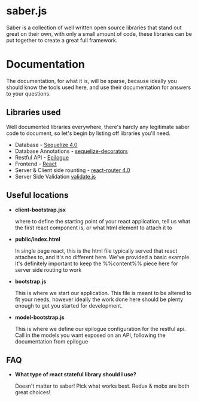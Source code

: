 # saber.js

Saber is a collection of well written open source libraries that stand out great on their own, with only a small amount of code, these libraries can be put together to create a great full framework.

# Documentation

The documentation, for what it is, will be sparse, because ideally you should know the tools used here, and use their documentation for answers to your questions.

## Libraries used

Well documented libraries everywhere, there's hardly any legitimate saber code to document, so let's begin by listing off libraries you'll need.

* Database - [Sequelize 4.0](http://docs.sequelizejs.com/en/latest/)
* Database Annotations - [sequelize-decorators](https://github.com/felixfbecker/sequelize-decorators)
* Restful API - [Epilogue](https://github.com/dchester/epilogue)
* Frontend - [React](https://facebook.github.io/react/)
* Server & Client side rounting - [react-router 4.0](https://react-router.now.sh/)
* Server Side Validation [validate.js](https://validatejs.org/)

## Useful locations

* **client-bootstrap.jsx**

  where to define the starting point of your react application, tell us what the first react component is, or what html element to attach it to
* **public/index.html**

  In single page react, this is the html file typically served that react attaches to, and it's no different here.  We've provided a basic example.  It's definitely important to keep the %%content%% piece here for server side routing to work
* **bootstrap.js**

  This is where we start our application.  This file is meant to be altered to fit your needs, however ideally the work done here should be plenty enough to get you started for development.
* **model-bootstrap.js**

  This is where we define our epilogue configuration for the restful api.  Call in the models you want exposed on an API, following the documentation from epilogue

## FAQ

* **What type of react stateful library should I use?**

   Doesn't matter to saber!  Pick what works best.  Redux & mobx are both great choices!